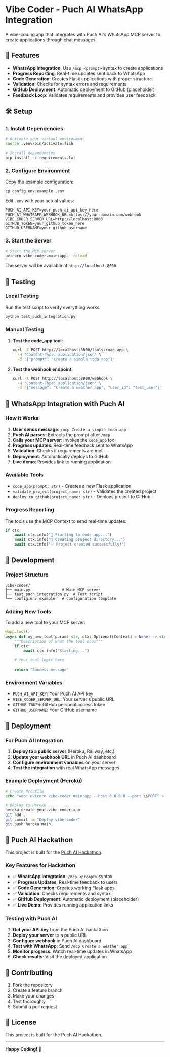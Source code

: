 # Vibe Coder - Puch AI WhatsApp Integration

A vibe-coding app that integrates with Puch AI's WhatsApp MCP server to create applications through chat messages.

## 🚀 Features

- **WhatsApp Integration**: Use `/mcp <prompt>` syntax to create applications
- **Progress Reporting**: Real-time updates sent back to WhatsApp
- **Code Generation**: Creates Flask applications with proper structure
- **Validation**: Checks for syntax errors and requirements
- **GitHub Deployment**: Automatic deployment to GitHub (placeholder)
- **Feedback Loop**: Validates requirements and provides user feedback

## 🛠️ Setup

### 1. Install Dependencies

```bash
# Activate your virtual environment
source .venv/bin/activate.fish

# Install dependencies
pip install -r requirements.txt
```

### 2. Configure Environment

Copy the example configuration:
```bash
cp config.env.example .env
```

Edit `.env` with your actual values:
```env
PUCH_AI_API_KEY=your_puch_ai_api_key_here
PUCH_AI_WHATSAPP_WEBHOOK_URL=https://your-domain.com/webhook
VIBE_CODER_SERVER_URL=http://localhost:8000
GITHUB_TOKEN=your_github_token_here
GITHUB_USERNAME=your_github_username
```

### 3. Start the Server

```bash
# Start the MCP server
uvicorn vibe-coder.main:app --reload
```

The server will be available at `http://localhost:8000`

## 🧪 Testing

### Local Testing

Run the test script to verify everything works:

```bash
python test_puch_integration.py
```

### Manual Testing

1. **Test the code_app tool**:
   ```bash
   curl -X POST http://localhost:8000/tools/code_app \
     -H "Content-Type: application/json" \
     -d '{"prompt": "Create a simple todo app"}'
   ```

2. **Test the webhook endpoint**:
   ```bash
   curl -X POST http://localhost:8000/webhook \
     -H "Content-Type: application/json" \
     -d '{"message": "Create a weather app", "user_id": "test_user"}'
   ```

## 📱 WhatsApp Integration with Puch AI

### How it Works

1. **User sends message**: `/mcp Create a simple todo app`
2. **Puch AI parses**: Extracts the prompt after `/mcp `
3. **Calls your MCP server**: Invokes the `code_app` tool
4. **Progress updates**: Real-time feedback sent to WhatsApp
5. **Validation**: Checks if requirements are met
6. **Deployment**: Automatically deploys to GitHub
7. **Live demo**: Provides link to running application

### Available Tools

- `code_app(prompt: str)` - Creates a new Flask application
- `validate_project(project_name: str)` - Validates the created project
- `deploy_to_github(project_name: str)` - Deploys project to GitHub

### Progress Reporting

The tools use the MCP Context to send real-time updates:

```python
if ctx:
    await ctx.info("🎯 Starting to code app...")
    await ctx.info("📁 Creating project directory...")
    await ctx.info("✅ Project created successfully!")
```

## 🔧 Development

### Project Structure

```
vibe-coder/
├── main.py              # Main MCP server
├── test_puch_integration.py  # Test script
└── config.env.example   # Configuration template
```

### Adding New Tools

To add a new tool to your MCP server:

```python
@app.tool()
async def my_new_tool(param: str, ctx: Optional[Context] = None) -> str:
    """Description of what the tool does"""
    if ctx:
        await ctx.info("Starting...")
    
    # Your tool logic here
    
    return "Success message"
```

### Environment Variables

- `PUCH_AI_API_KEY`: Your Puch AI API key
- `VIBE_CODER_SERVER_URL`: Your server's public URL
- `GITHUB_TOKEN`: GitHub personal access token
- `GITHUB_USERNAME`: Your GitHub username

## 🚀 Deployment

### For Puch AI Integration

1. **Deploy to a public server** (Heroku, Railway, etc.)
2. **Update your webhook URL** in Puch AI dashboard
3. **Configure environment variables** on your server
4. **Test the integration** with real WhatsApp messages

### Example Deployment (Heroku)

```bash
# Create Procfile
echo "web: uvicorn vibe-coder.main:app --host 0.0.0.0 --port \$PORT" > Procfile

# Deploy to Heroku
heroku create your-vibe-coder-app
git add .
git commit -m "Deploy vibe-coder"
git push heroku main
```

## 🎯 Puch AI Hackathon

This project is built for the [Puch AI Hackathon](https://puch.ai/hack).

### Key Features for Hackathon

- ✅ **WhatsApp Integration**: `/mcp <prompt>` syntax
- ✅ **Progress Updates**: Real-time feedback to users
- ✅ **Code Generation**: Creates working Flask apps
- ✅ **Validation**: Checks requirements and syntax
- ✅ **GitHub Deployment**: Automatic deployment (placeholder)
- ✅ **Live Demo**: Provides running application links

### Testing with Puch AI

1. **Get your API key** from the Puch AI hackathon
2. **Deploy your server** to a public URL
3. **Configure webhook** in Puch AI dashboard
4. **Test with WhatsApp**: Send `/mcp Create a weather app`
5. **Monitor progress**: Watch real-time updates in WhatsApp
6. **Check results**: Visit the deployed application

## 🤝 Contributing

1. Fork the repository
2. Create a feature branch
3. Make your changes
4. Test thoroughly
5. Submit a pull request

## 📄 License

This project is built for the Puch AI Hackathon.

---

**Happy Coding! 🚀**
